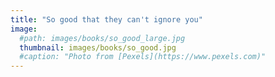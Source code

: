 ```yaml
---
title: "So good that they can't ignore you"
image: 
  #path: images/books/so_good_large.jpg
  thumbnail: images/books/so_good.jpg
  #caption: "Photo from [Pexels](https://www.pexels.com)"
---
```

